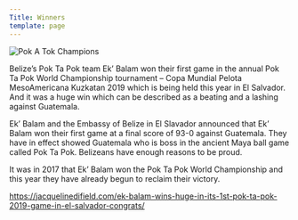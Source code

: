 ```yaml
---
Title: Winners
template: page
---
```


![Pok A Tok Champions](images/pok2.jpeg)

Belize’s Pok Ta Pok team Ek’ Balam won their first game in the annual Pok Ta Pok World Championship tournament – Copa Mundial Pelota MesoAmericana Kuzkatan 2019 which is being held this year in El Salvador. And it was a huge win which can be described as a beating and a lashing against Guatemala.

Ek’ Balam and the Embassy of Belize in El Slavador announced that Ek’ Balam won their first game at a final score of 93-0 against Guatemala. They have in effect showed Guatemala who is boss in the ancient Maya ball game called Pok Ta Pok. Belizeans have enough reasons to be proud.

It was in 2017 that Ek’ Balam won the Pok Ta Pok World Championship and this year they have already begun to reclaim their victory.

https://jacquelinedifield.com/ek-balam-wins-huge-in-its-1st-pok-ta-pok-2019-game-in-el-salvador-congrats/